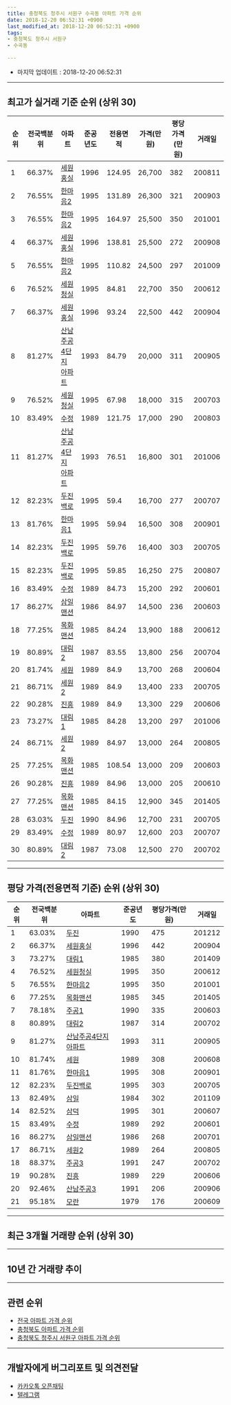 ```yaml
---
title: 충청북도 청주시 서원구 수곡동 아파트 가격 순위
date: 2018-12-20 06:52:31 +0900
last_modified_at: 2018-12-20 06:52:31 +0900
tags:
- 충청북도 청주시 서원구
- 수곡동

---
```


* 마지막 업데이트 : 2018-12-20 06:52:31

---

## 최고가 실거래 기준 순위 (상위 30)


|순위|전국백분위|아파트|준공년도|전용면적|가격(만원)|평당가격(만원)|거래일|
|---|---|---|---|---|---|---|---|
|1|66.37%|[세원홍실](https://search.naver.com/search.naver?query=%EC%B6%A9%EC%B2%AD%EB%B6%81%EB%8F%84+%EC%B2%AD%EC%A3%BC%EC%8B%9C+%EC%84%9C%EC%9B%90%EA%B5%AC+%EC%88%98%EA%B3%A1%EB%8F%99+%EC%84%B8%EC%9B%90%ED%99%8D%EC%8B%A4)|1996|124.95|26,700|382|200811|
|2|76.55%|[한마음2](https://search.naver.com/search.naver?query=%EC%B6%A9%EC%B2%AD%EB%B6%81%EB%8F%84+%EC%B2%AD%EC%A3%BC%EC%8B%9C+%EC%84%9C%EC%9B%90%EA%B5%AC+%EC%88%98%EA%B3%A1%EB%8F%99+%ED%95%9C%EB%A7%88%EC%9D%8C2)|1995|131.89|26,300|321|200903|
|3|76.55%|[한마음2](https://search.naver.com/search.naver?query=%EC%B6%A9%EC%B2%AD%EB%B6%81%EB%8F%84+%EC%B2%AD%EC%A3%BC%EC%8B%9C+%EC%84%9C%EC%9B%90%EA%B5%AC+%EC%88%98%EA%B3%A1%EB%8F%99+%ED%95%9C%EB%A7%88%EC%9D%8C2)|1995|164.97|25,500|350|201001|
|4|66.37%|[세원홍실](https://search.naver.com/search.naver?query=%EC%B6%A9%EC%B2%AD%EB%B6%81%EB%8F%84+%EC%B2%AD%EC%A3%BC%EC%8B%9C+%EC%84%9C%EC%9B%90%EA%B5%AC+%EC%88%98%EA%B3%A1%EB%8F%99+%EC%84%B8%EC%9B%90%ED%99%8D%EC%8B%A4)|1996|138.81|25,500|272|200908|
|5|76.55%|[한마음2](https://search.naver.com/search.naver?query=%EC%B6%A9%EC%B2%AD%EB%B6%81%EB%8F%84+%EC%B2%AD%EC%A3%BC%EC%8B%9C+%EC%84%9C%EC%9B%90%EA%B5%AC+%EC%88%98%EA%B3%A1%EB%8F%99+%ED%95%9C%EB%A7%88%EC%9D%8C2)|1995|110.82|24,500|297|201009|
|6|76.52%|[세원청실](https://search.naver.com/search.naver?query=%EC%B6%A9%EC%B2%AD%EB%B6%81%EB%8F%84+%EC%B2%AD%EC%A3%BC%EC%8B%9C+%EC%84%9C%EC%9B%90%EA%B5%AC+%EC%88%98%EA%B3%A1%EB%8F%99+%EC%84%B8%EC%9B%90%EC%B2%AD%EC%8B%A4)|1995|84.81|22,700|350|200612|
|7|66.37%|[세원홍실](https://search.naver.com/search.naver?query=%EC%B6%A9%EC%B2%AD%EB%B6%81%EB%8F%84+%EC%B2%AD%EC%A3%BC%EC%8B%9C+%EC%84%9C%EC%9B%90%EA%B5%AC+%EC%88%98%EA%B3%A1%EB%8F%99+%EC%84%B8%EC%9B%90%ED%99%8D%EC%8B%A4)|1996|93.24|22,500|442|200904|
|8|81.27%|[산남주공4단지 아파트](https://search.naver.com/search.naver?query=%EC%B6%A9%EC%B2%AD%EB%B6%81%EB%8F%84+%EC%B2%AD%EC%A3%BC%EC%8B%9C+%EC%84%9C%EC%9B%90%EA%B5%AC+%EC%88%98%EA%B3%A1%EB%8F%99+%EC%82%B0%EB%82%A8%EC%A3%BC%EA%B3%B54%EB%8B%A8%EC%A7%80+%EC%95%84%ED%8C%8C%ED%8A%B8)|1993|84.79|20,000|311|200905|
|9|76.52%|[세원청실](https://search.naver.com/search.naver?query=%EC%B6%A9%EC%B2%AD%EB%B6%81%EB%8F%84+%EC%B2%AD%EC%A3%BC%EC%8B%9C+%EC%84%9C%EC%9B%90%EA%B5%AC+%EC%88%98%EA%B3%A1%EB%8F%99+%EC%84%B8%EC%9B%90%EC%B2%AD%EC%8B%A4)|1995|67.98|18,000|315|200703|
|10|83.49%|[수정](https://search.naver.com/search.naver?query=%EC%B6%A9%EC%B2%AD%EB%B6%81%EB%8F%84+%EC%B2%AD%EC%A3%BC%EC%8B%9C+%EC%84%9C%EC%9B%90%EA%B5%AC+%EC%88%98%EA%B3%A1%EB%8F%99+%EC%88%98%EC%A0%95)|1989|121.75|17,000|290|200803|
|11|81.27%|[산남주공4단지 아파트](https://search.naver.com/search.naver?query=%EC%B6%A9%EC%B2%AD%EB%B6%81%EB%8F%84+%EC%B2%AD%EC%A3%BC%EC%8B%9C+%EC%84%9C%EC%9B%90%EA%B5%AC+%EC%88%98%EA%B3%A1%EB%8F%99+%EC%82%B0%EB%82%A8%EC%A3%BC%EA%B3%B54%EB%8B%A8%EC%A7%80+%EC%95%84%ED%8C%8C%ED%8A%B8)|1993|76.51|16,800|301|201006|
|12|82.23%|[두진백로](https://search.naver.com/search.naver?query=%EC%B6%A9%EC%B2%AD%EB%B6%81%EB%8F%84+%EC%B2%AD%EC%A3%BC%EC%8B%9C+%EC%84%9C%EC%9B%90%EA%B5%AC+%EC%88%98%EA%B3%A1%EB%8F%99+%EB%91%90%EC%A7%84%EB%B0%B1%EB%A1%9C)|1995|59.4|16,700|277|200707|
|13|81.76%|[한마음1](https://search.naver.com/search.naver?query=%EC%B6%A9%EC%B2%AD%EB%B6%81%EB%8F%84+%EC%B2%AD%EC%A3%BC%EC%8B%9C+%EC%84%9C%EC%9B%90%EA%B5%AC+%EC%88%98%EA%B3%A1%EB%8F%99+%ED%95%9C%EB%A7%88%EC%9D%8C1)|1995|59.94|16,500|308|200901|
|14|82.23%|[두진백로](https://search.naver.com/search.naver?query=%EC%B6%A9%EC%B2%AD%EB%B6%81%EB%8F%84+%EC%B2%AD%EC%A3%BC%EC%8B%9C+%EC%84%9C%EC%9B%90%EA%B5%AC+%EC%88%98%EA%B3%A1%EB%8F%99+%EB%91%90%EC%A7%84%EB%B0%B1%EB%A1%9C)|1995|59.76|16,400|303|200705|
|15|82.23%|[두진백로](https://search.naver.com/search.naver?query=%EC%B6%A9%EC%B2%AD%EB%B6%81%EB%8F%84+%EC%B2%AD%EC%A3%BC%EC%8B%9C+%EC%84%9C%EC%9B%90%EA%B5%AC+%EC%88%98%EA%B3%A1%EB%8F%99+%EB%91%90%EC%A7%84%EB%B0%B1%EB%A1%9C)|1995|59.85|16,250|275|200807|
|16|83.49%|[수정](https://search.naver.com/search.naver?query=%EC%B6%A9%EC%B2%AD%EB%B6%81%EB%8F%84+%EC%B2%AD%EC%A3%BC%EC%8B%9C+%EC%84%9C%EC%9B%90%EA%B5%AC+%EC%88%98%EA%B3%A1%EB%8F%99+%EC%88%98%EC%A0%95)|1989|84.73|15,200|292|200601|
|17|86.27%|[삼일맨션](https://search.naver.com/search.naver?query=%EC%B6%A9%EC%B2%AD%EB%B6%81%EB%8F%84+%EC%B2%AD%EC%A3%BC%EC%8B%9C+%EC%84%9C%EC%9B%90%EA%B5%AC+%EC%88%98%EA%B3%A1%EB%8F%99+%EC%82%BC%EC%9D%BC%EB%A7%A8%EC%85%98)|1986|84.97|14,500|236|200603|
|18|77.25%|[목화맨션](https://search.naver.com/search.naver?query=%EC%B6%A9%EC%B2%AD%EB%B6%81%EB%8F%84+%EC%B2%AD%EC%A3%BC%EC%8B%9C+%EC%84%9C%EC%9B%90%EA%B5%AC+%EC%88%98%EA%B3%A1%EB%8F%99+%EB%AA%A9%ED%99%94%EB%A7%A8%EC%85%98)|1985|84.24|13,900|188|200612|
|19|80.89%|[대림2](https://search.naver.com/search.naver?query=%EC%B6%A9%EC%B2%AD%EB%B6%81%EB%8F%84+%EC%B2%AD%EC%A3%BC%EC%8B%9C+%EC%84%9C%EC%9B%90%EA%B5%AC+%EC%88%98%EA%B3%A1%EB%8F%99+%EB%8C%80%EB%A6%BC2)|1987|83.55|13,800|256|200704|
|20|81.74%|[세원](https://search.naver.com/search.naver?query=%EC%B6%A9%EC%B2%AD%EB%B6%81%EB%8F%84+%EC%B2%AD%EC%A3%BC%EC%8B%9C+%EC%84%9C%EC%9B%90%EA%B5%AC+%EC%88%98%EA%B3%A1%EB%8F%99+%EC%84%B8%EC%9B%90)|1989|84.9|13,700|268|200604|
|21|86.71%|[세원2](https://search.naver.com/search.naver?query=%EC%B6%A9%EC%B2%AD%EB%B6%81%EB%8F%84+%EC%B2%AD%EC%A3%BC%EC%8B%9C+%EC%84%9C%EC%9B%90%EA%B5%AC+%EC%88%98%EA%B3%A1%EB%8F%99+%EC%84%B8%EC%9B%902)|1989|84.9|13,400|233|200705|
|22|90.28%|[진흥](https://search.naver.com/search.naver?query=%EC%B6%A9%EC%B2%AD%EB%B6%81%EB%8F%84+%EC%B2%AD%EC%A3%BC%EC%8B%9C+%EC%84%9C%EC%9B%90%EA%B5%AC+%EC%88%98%EA%B3%A1%EB%8F%99+%EC%A7%84%ED%9D%A5)|1989|84.9|13,300|229|200606|
|23|73.27%|[대림1](https://search.naver.com/search.naver?query=%EC%B6%A9%EC%B2%AD%EB%B6%81%EB%8F%84+%EC%B2%AD%EC%A3%BC%EC%8B%9C+%EC%84%9C%EC%9B%90%EA%B5%AC+%EC%88%98%EA%B3%A1%EB%8F%99+%EB%8C%80%EB%A6%BC1)|1985|84.28|13,200|297|201006|
|24|86.71%|[세원2](https://search.naver.com/search.naver?query=%EC%B6%A9%EC%B2%AD%EB%B6%81%EB%8F%84+%EC%B2%AD%EC%A3%BC%EC%8B%9C+%EC%84%9C%EC%9B%90%EA%B5%AC+%EC%88%98%EA%B3%A1%EB%8F%99+%EC%84%B8%EC%9B%902)|1989|84.97|13,000|264|200805|
|25|77.25%|[목화맨션](https://search.naver.com/search.naver?query=%EC%B6%A9%EC%B2%AD%EB%B6%81%EB%8F%84+%EC%B2%AD%EC%A3%BC%EC%8B%9C+%EC%84%9C%EC%9B%90%EA%B5%AC+%EC%88%98%EA%B3%A1%EB%8F%99+%EB%AA%A9%ED%99%94%EB%A7%A8%EC%85%98)|1985|108.54|13,000|209|200603|
|26|90.28%|[진흥](https://search.naver.com/search.naver?query=%EC%B6%A9%EC%B2%AD%EB%B6%81%EB%8F%84+%EC%B2%AD%EC%A3%BC%EC%8B%9C+%EC%84%9C%EC%9B%90%EA%B5%AC+%EC%88%98%EA%B3%A1%EB%8F%99+%EC%A7%84%ED%9D%A5)|1989|84.96|13,000|205|200610|
|27|77.25%|[목화맨션](https://search.naver.com/search.naver?query=%EC%B6%A9%EC%B2%AD%EB%B6%81%EB%8F%84+%EC%B2%AD%EC%A3%BC%EC%8B%9C+%EC%84%9C%EC%9B%90%EA%B5%AC+%EC%88%98%EA%B3%A1%EB%8F%99+%EB%AA%A9%ED%99%94%EB%A7%A8%EC%85%98)|1985|84.15|12,900|345|201405|
|28|63.03%|[두진](https://search.naver.com/search.naver?query=%EC%B6%A9%EC%B2%AD%EB%B6%81%EB%8F%84+%EC%B2%AD%EC%A3%BC%EC%8B%9C+%EC%84%9C%EC%9B%90%EA%B5%AC+%EC%88%98%EA%B3%A1%EB%8F%99+%EB%91%90%EC%A7%84)|1990|84.96|12,700|231|200705|
|29|83.49%|[수정](https://search.naver.com/search.naver?query=%EC%B6%A9%EC%B2%AD%EB%B6%81%EB%8F%84+%EC%B2%AD%EC%A3%BC%EC%8B%9C+%EC%84%9C%EC%9B%90%EA%B5%AC+%EC%88%98%EA%B3%A1%EB%8F%99+%EC%88%98%EC%A0%95)|1989|80.97|12,600|203|200707|
|30|80.89%|[대림2](https://search.naver.com/search.naver?query=%EC%B6%A9%EC%B2%AD%EB%B6%81%EB%8F%84+%EC%B2%AD%EC%A3%BC%EC%8B%9C+%EC%84%9C%EC%9B%90%EA%B5%AC+%EC%88%98%EA%B3%A1%EB%8F%99+%EB%8C%80%EB%A6%BC2)|1987|73.08|12,500|270|200702|


---

## 평당 가격(전용면적 기준) 순위 (상위 30)


|순위|전국백분위|아파트|준공년도|평당가격(만원)|거래일|
|---|---|---|---|---|---|
|1|63.03%|[두진](https://search.naver.com/search.naver?query=%EC%B6%A9%EC%B2%AD%EB%B6%81%EB%8F%84+%EC%B2%AD%EC%A3%BC%EC%8B%9C+%EC%84%9C%EC%9B%90%EA%B5%AC+%EC%88%98%EA%B3%A1%EB%8F%99+%EB%91%90%EC%A7%84)|1990|475|201212|
|2|66.37%|[세원홍실](https://search.naver.com/search.naver?query=%EC%B6%A9%EC%B2%AD%EB%B6%81%EB%8F%84+%EC%B2%AD%EC%A3%BC%EC%8B%9C+%EC%84%9C%EC%9B%90%EA%B5%AC+%EC%88%98%EA%B3%A1%EB%8F%99+%EC%84%B8%EC%9B%90%ED%99%8D%EC%8B%A4)|1996|442|200904|
|3|73.27%|[대림1](https://search.naver.com/search.naver?query=%EC%B6%A9%EC%B2%AD%EB%B6%81%EB%8F%84+%EC%B2%AD%EC%A3%BC%EC%8B%9C+%EC%84%9C%EC%9B%90%EA%B5%AC+%EC%88%98%EA%B3%A1%EB%8F%99+%EB%8C%80%EB%A6%BC1)|1985|380|201409|
|4|76.52%|[세원청실](https://search.naver.com/search.naver?query=%EC%B6%A9%EC%B2%AD%EB%B6%81%EB%8F%84+%EC%B2%AD%EC%A3%BC%EC%8B%9C+%EC%84%9C%EC%9B%90%EA%B5%AC+%EC%88%98%EA%B3%A1%EB%8F%99+%EC%84%B8%EC%9B%90%EC%B2%AD%EC%8B%A4)|1995|350|200612|
|5|76.55%|[한마음2](https://search.naver.com/search.naver?query=%EC%B6%A9%EC%B2%AD%EB%B6%81%EB%8F%84+%EC%B2%AD%EC%A3%BC%EC%8B%9C+%EC%84%9C%EC%9B%90%EA%B5%AC+%EC%88%98%EA%B3%A1%EB%8F%99+%ED%95%9C%EB%A7%88%EC%9D%8C2)|1995|350|201001|
|6|77.25%|[목화맨션](https://search.naver.com/search.naver?query=%EC%B6%A9%EC%B2%AD%EB%B6%81%EB%8F%84+%EC%B2%AD%EC%A3%BC%EC%8B%9C+%EC%84%9C%EC%9B%90%EA%B5%AC+%EC%88%98%EA%B3%A1%EB%8F%99+%EB%AA%A9%ED%99%94%EB%A7%A8%EC%85%98)|1985|345|201405|
|7|78.18%|[주공1](https://search.naver.com/search.naver?query=%EC%B6%A9%EC%B2%AD%EB%B6%81%EB%8F%84+%EC%B2%AD%EC%A3%BC%EC%8B%9C+%EC%84%9C%EC%9B%90%EA%B5%AC+%EC%88%98%EA%B3%A1%EB%8F%99+%EC%A3%BC%EA%B3%B51)|1990|335|200603|
|8|80.89%|[대림2](https://search.naver.com/search.naver?query=%EC%B6%A9%EC%B2%AD%EB%B6%81%EB%8F%84+%EC%B2%AD%EC%A3%BC%EC%8B%9C+%EC%84%9C%EC%9B%90%EA%B5%AC+%EC%88%98%EA%B3%A1%EB%8F%99+%EB%8C%80%EB%A6%BC2)|1987|314|200702|
|9|81.27%|[산남주공4단지 아파트](https://search.naver.com/search.naver?query=%EC%B6%A9%EC%B2%AD%EB%B6%81%EB%8F%84+%EC%B2%AD%EC%A3%BC%EC%8B%9C+%EC%84%9C%EC%9B%90%EA%B5%AC+%EC%88%98%EA%B3%A1%EB%8F%99+%EC%82%B0%EB%82%A8%EC%A3%BC%EA%B3%B54%EB%8B%A8%EC%A7%80+%EC%95%84%ED%8C%8C%ED%8A%B8)|1993|311|200905|
|10|81.74%|[세원](https://search.naver.com/search.naver?query=%EC%B6%A9%EC%B2%AD%EB%B6%81%EB%8F%84+%EC%B2%AD%EC%A3%BC%EC%8B%9C+%EC%84%9C%EC%9B%90%EA%B5%AC+%EC%88%98%EA%B3%A1%EB%8F%99+%EC%84%B8%EC%9B%90)|1989|308|200608|
|11|81.76%|[한마음1](https://search.naver.com/search.naver?query=%EC%B6%A9%EC%B2%AD%EB%B6%81%EB%8F%84+%EC%B2%AD%EC%A3%BC%EC%8B%9C+%EC%84%9C%EC%9B%90%EA%B5%AC+%EC%88%98%EA%B3%A1%EB%8F%99+%ED%95%9C%EB%A7%88%EC%9D%8C1)|1995|308|200901|
|12|82.23%|[두진백로](https://search.naver.com/search.naver?query=%EC%B6%A9%EC%B2%AD%EB%B6%81%EB%8F%84+%EC%B2%AD%EC%A3%BC%EC%8B%9C+%EC%84%9C%EC%9B%90%EA%B5%AC+%EC%88%98%EA%B3%A1%EB%8F%99+%EB%91%90%EC%A7%84%EB%B0%B1%EB%A1%9C)|1995|303|200705|
|13|82.49%|[삼일](https://search.naver.com/search.naver?query=%EC%B6%A9%EC%B2%AD%EB%B6%81%EB%8F%84+%EC%B2%AD%EC%A3%BC%EC%8B%9C+%EC%84%9C%EC%9B%90%EA%B5%AC+%EC%88%98%EA%B3%A1%EB%8F%99+%EC%82%BC%EC%9D%BC)|1984|302|201109|
|14|82.52%|[삼덕](https://search.naver.com/search.naver?query=%EC%B6%A9%EC%B2%AD%EB%B6%81%EB%8F%84+%EC%B2%AD%EC%A3%BC%EC%8B%9C+%EC%84%9C%EC%9B%90%EA%B5%AC+%EC%88%98%EA%B3%A1%EB%8F%99+%EC%82%BC%EB%8D%95)|1995|301|200607|
|15|83.49%|[수정](https://search.naver.com/search.naver?query=%EC%B6%A9%EC%B2%AD%EB%B6%81%EB%8F%84+%EC%B2%AD%EC%A3%BC%EC%8B%9C+%EC%84%9C%EC%9B%90%EA%B5%AC+%EC%88%98%EA%B3%A1%EB%8F%99+%EC%88%98%EC%A0%95)|1989|292|200601|
|16|86.27%|[삼일맨션](https://search.naver.com/search.naver?query=%EC%B6%A9%EC%B2%AD%EB%B6%81%EB%8F%84+%EC%B2%AD%EC%A3%BC%EC%8B%9C+%EC%84%9C%EC%9B%90%EA%B5%AC+%EC%88%98%EA%B3%A1%EB%8F%99+%EC%82%BC%EC%9D%BC%EB%A7%A8%EC%85%98)|1986|268|200701|
|17|86.71%|[세원2](https://search.naver.com/search.naver?query=%EC%B6%A9%EC%B2%AD%EB%B6%81%EB%8F%84+%EC%B2%AD%EC%A3%BC%EC%8B%9C+%EC%84%9C%EC%9B%90%EA%B5%AC+%EC%88%98%EA%B3%A1%EB%8F%99+%EC%84%B8%EC%9B%902)|1989|264|200805|
|18|88.37%|[주공3](https://search.naver.com/search.naver?query=%EC%B6%A9%EC%B2%AD%EB%B6%81%EB%8F%84+%EC%B2%AD%EC%A3%BC%EC%8B%9C+%EC%84%9C%EC%9B%90%EA%B5%AC+%EC%88%98%EA%B3%A1%EB%8F%99+%EC%A3%BC%EA%B3%B53)|1991|247|200702|
|19|90.28%|[진흥](https://search.naver.com/search.naver?query=%EC%B6%A9%EC%B2%AD%EB%B6%81%EB%8F%84+%EC%B2%AD%EC%A3%BC%EC%8B%9C+%EC%84%9C%EC%9B%90%EA%B5%AC+%EC%88%98%EA%B3%A1%EB%8F%99+%EC%A7%84%ED%9D%A5)|1989|229|200606|
|20|92.46%|[산남주공3](https://search.naver.com/search.naver?query=%EC%B6%A9%EC%B2%AD%EB%B6%81%EB%8F%84+%EC%B2%AD%EC%A3%BC%EC%8B%9C+%EC%84%9C%EC%9B%90%EA%B5%AC+%EC%88%98%EA%B3%A1%EB%8F%99+%EC%82%B0%EB%82%A8%EC%A3%BC%EA%B3%B53)|1991|206|200906|
|21|95.18%|[모란](https://search.naver.com/search.naver?query=%EC%B6%A9%EC%B2%AD%EB%B6%81%EB%8F%84+%EC%B2%AD%EC%A3%BC%EC%8B%9C+%EC%84%9C%EC%9B%90%EA%B5%AC+%EC%88%98%EA%B3%A1%EB%8F%99+%EB%AA%A8%EB%9E%80)|1979|176|200609|


---

## 최근 3개월 거래량 순위 (상위 30)


<div style="width:100%;">
    <canvas id="deal_count_ranking" height="250"></canvas>
</div>


<script>
new Chart(document.getElementById("deal_count_ranking"), {
    type: 'horizontalBar',
    data: {
        labels: ['산남주공4단지 아파트', '두진백로', '주공1', '한마음1', '산남주공3', '세원청실', '모란', '세원2', '주공3', '대림2', '세원홍실', '세원', '삼일', '목화맨션'],
        datasets: [{
            label: '실거래 수',
            data: [8, 7, 6, 3, 2, 2, 2, 1, 1, 1, 1, 1, 1, 1],
            borderColor: "rgba(255, 0, 128, 1)",
            backgroundColor: "rgba(255, 0, 128, 0.5)",
            fill: false,
        }]
    },
    options: {
        responsive: true,
        title: {
            display: true,
            text: '최근 3개월 거래량 순위'
        },
        tooltips: {
            mode: 'index',
            intersect: false,
            callbacks: {
                title: function(tooltipItems, data) {
                    return "실거래 수:";
                },
                label: function(tooltipItem, data) {
                    return data.labels[tooltipItem.index] + ": " + tooltipItem.xLabel;
                }
            }
        },
        hover: {
            mode: 'nearest',
            intersect: true
        },
        scales: {
            xAxes: [{
                display: true,
                scaleLabel: {
                    display: true,
                    labelString: '실거래 수'
                },
                ticks: {
                    suggestedMin: 0,
                }
            }],
            yAxes: [{
                display: true,
                ticks: {
                    autoSkip: false,
                    callback: function(value, index, values) {
                        if (value.length > 15)
                            return value.substr(0, 13) + "...";
                        else
                            return value;
                    }
                },
                scaleLabel: {
                    display: false,
                }
            }]
        }
    }
});

</script>


---

## 10년 간 거래량 추이


<div style="width:100%;">
    <canvas id="deal_progress" height="250"></canvas>
</div>

<script>
new Chart(document.getElementById("deal_progress"), {
    type: 'line',
    data: {
        labels: ['200812','200901','200902','200903','200904','200905','200906','200907','200908','200909','200910','200911','200912','201001','201002','201003','201004','201005','201006','201007','201008','201009','201010','201011','201012','201101','201102','201103','201104','201105','201106','201107','201108','201109','201110','201111','201112','201201','201202','201203','201204','201205','201206','201207','201208','201209','201210','201211','201212','201301','201302','201303','201304','201305','201306','201307','201308','201309','201310','201311','201312','201401','201402','201403','201404','201405','201406','201407','201408','201409','201410','201411','201412','201501','201502','201503','201504','201505','201506','201507','201508','201509','201510','201511','201512','201601','201602','201603','201604','201605','201606','201607','201608','201609','201610','201611','201612','201701','201702','201703','201704','201705','201706','201707','201708','201709','201710','201711','201712','201801','201802','201803','201804','201805','201806','201807','201808','201809','201810','201811','201812'],
        datasets: [{
            label: '실거래 수',
            pointRadius: 1,
            data: [16, 21, 36, 28, 21, 39, 49, 41, 40, 54, 36, 24, 32, 35, 38, 51, 41, 39, 38, 33, 35, 42, 38, 47, 40, 48, 39, 48, 38, 30, 45, 27, 32, 38, 38, 33, 39, 28, 38, 46, 34, 31, 37, 16, 24, 25, 40, 21, 22, 23, 20, 57, 37, 33, 36, 20, 35, 27, 37, 35, 43, 23, 43, 41, 29, 30, 34, 42, 30, 33, 44, 30, 30, 40, 20, 49, 34, 34, 20, 26, 23, 18, 12, 30, 8, 11, 22, 22, 26, 17, 15, 13, 21, 13, 22, 21, 13, 9, 29, 29, 18, 28, 12, 15, 19, 28, 16, 15, 14, 12, 17, 24, 18, 22, 19, 21, 19, 18, 17, 15, 5],
            borderColor: "rgba(255, 201, 14, 1)",
            backgroundColor: "rgba(255, 201, 14, 0.5)",
            fill: true,
        }]
    },
    options: {
        responsive: true,
        title: {
            display: true,
            text: '10년간 거래량 추이'
        },
        tooltips: {
            mode: 'index',
            intersect: false,
        },
        hover: {
            mode: 'nearest',
            intersect: true
        },
        scales: {
            xAxes: [{
                display: true,
                scaleLabel: {
                    display: true,
                    labelString: '년/월'
                }
            }],
            yAxes: [{
                display: true,
                ticks: {
                    suggestedMin: 0,
                },
                scaleLabel: {
                    display: true,
                    labelString: '실거래 수'
                }
            }]
        }
    }
});

</script>


---

## 관련 순위

- [전국 아파트 가격 순위](https://inasie.github.io/apt-ranking/전국)
- [충청북도 아파트 가격 순위](https://inasie.github.io/apt-ranking/충청북도)
- [충청북도 청주시 서원구 아파트 가격 순위](https://inasie.github.io/apt-ranking/충청북도-청주시-서원구)


---

## 개발자에게 버그리포트 및 의견전달

- [카카오톡 오픈채팅](https://open.kakao.com/o/gLJUAP4)
- [텔레그램](https://t.me/inasie)


